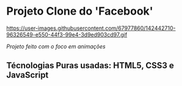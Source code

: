 # Projeto Clone do 'Facebook'


https://user-images.githubusercontent.com/67977860/142442710-96326549-e550-44f3-99e4-3d9ed903cd97.gif

*Projeto feito com o foco em animações*

## Técnologias Puras usadas: HTML5, CSS3 e JavaScript
